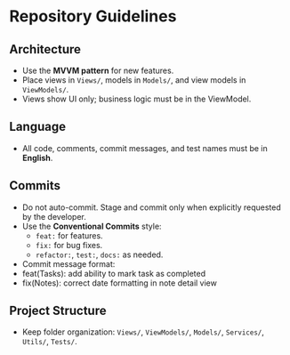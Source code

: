 # Repository Guidelines

## Architecture
- Use the **MVVM pattern** for new features.
- Place views in `Views/`, models in `Models/`, and view models in `ViewModels/`.
- Views show UI only; business logic must be in the ViewModel.

## Language
- All code, comments, commit messages, and test names must be in **English**.

## Commits
- Do not auto-commit. Stage and commit only when explicitly requested by the developer.
- Use the **Conventional Commits** style:
  - `feat:` for features.
  - `fix:` for bug fixes.
  - `refactor:`, `test:`, `docs:` as needed.
- Commit message format:
- feat(Tasks): add ability to mark task as completed
- fix(Notes): correct date formatting in note detail view

## Project Structure
- Keep folder organization: `Views/`, `ViewModels/`, `Models/`, `Services/`, `Utils/`, `Tests/`.
